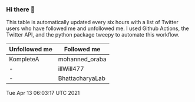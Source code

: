 ### Hi there 👋

This table is automatically updated every six hours with a list of Twitter users who have followed me and unfollowed me. I used Github Actions, the Twitter API, and the python package tweepy to automate this workflow.

| Unfollowed me |  Followed me |
| --- | --- |
|KompleteA|mohanned_oraba|
|-|illWill477|
|-|BhattacharyaLab|
Tue Apr 13 06:03:17 UTC 2021
